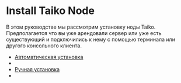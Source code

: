 
<h1>Install Taiko Node</h1>

<p>
  В этом руководстве мы рассмотрим установку ноды Taiko. Предполагается что вы уже арендовали сервер или уже есть существующий и подключились к нему с помощью терминала или другого консольного клиента.
</p>

<ul>
  <li><a href="#automatic_install">Автоматическая установка</a><li>
  <li><a href="#manual_install">Ручная установка</a><li>
</ul>

<p name="automatic_install">
  
</p>

<p name="manual_install">
  
</p>
